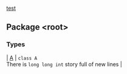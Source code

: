 [test](test/index)

## Package &lt;root&gt;

### Types

| [A](test/-a/index) | `class A`<br>There is `long long int` story full of new lines |

